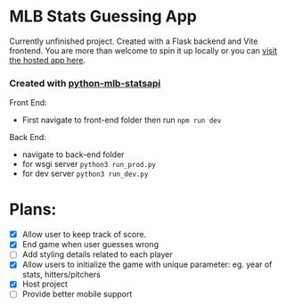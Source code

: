 # MLB Stats Guessing App

Currently unfinished project. Created with a Flask backend and Vite frontend. You are more than welcome to spin it up locally or you can [visit the hosted app here](https://baseball-guessing-app.vercel.app/).

### Created with [python-mlb-statsapi](https://github.com/zero-sum-seattle/python-mlb-statsapi)

Front End:
- First navigate to front-end folder then run
`npm run dev`

Back End:
- navigate to back-end folder
- for wsgi server
`python3 run_prod.py`
- for dev server
`python3 run_dev.py`

# Plans:
- [x] Allow user to keep track of score.
- [x] End game when user guesses wrong
- [ ] Add styling details related to each player
- [x] Allow users to initialize the game with unique parameter: eg. year of stats, hitters/pitchers
- [x] Host project
- [ ] Provide better mobile support
